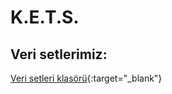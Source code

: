 # K.E.T.S.

## Veri setlerimiz:
[Veri setleri klasörü](https://drive.google.com/drive/folders/10t8OYe4i0U_OOEMwjhQNM7B3gT5KqObn){:target="_blank"} 


